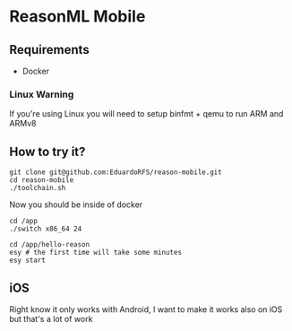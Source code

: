 # ReasonML Mobile

## Requirements

- Docker

### Linux Warning

If you're using Linux you will need to setup binfmt + qemu to run ARM and ARMv8

## How to try it?

```shell
git clone git@github.com:EduardoRFS/reason-mobile.git
cd reason-mobile
./toolchain.sh
```

Now you should be inside of docker
```
cd /app
./switch x86_64 24

cd /app/hello-reason
esy # the first time will take some minutes
esy start
```

## iOS

Right know it only works with Android, I want to make it works also on iOS but that's a lot of work

